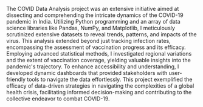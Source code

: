 The COVID Data Analysis project was an extensive initiative aimed at dissecting and comprehending the intricate dynamics of the COVID-19 pandemic in India. 
Utilizing Python programming and an array of data science libraries like Pandas, NumPy, and Matplotlib, I meticulously scrutinized extensive datasets to reveal trends, patterns, and impacts of the virus.
This analysis extended beyond just tracking infection rates, encompassing the assessment of vaccination progress and its efficacy. 
Employing advanced statistical methods, I investigated regional variations and the extent of vaccination coverage, yielding valuable insights into the pandemic's trajectory. 
To enhance accessibility and understanding, I developed dynamic dashboards that provided stakeholders with user-friendly tools to navigate the data effortlessly.
This project exemplified the efficacy of data-driven strategies in navigating the complexities of a global health crisis, facilitating informed decision-making and contributing to the collective endeavor to combat COVID-19.
